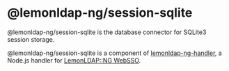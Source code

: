 # @lemonldap-ng/session-sqlite

@lemonldap-ng/session-sqlite is the database connector for SQLite3 session storage.

@lemonldap-ng/session-sqlite is a component of [lemonldap-ng-handler](https://www.npmjs.com/package/lemonldap-ng-handler),
a Node.js handler for [LemonLDAP::NG WebSSO](https://lemonldap-ng.org).
